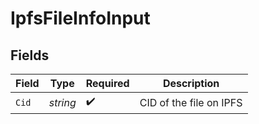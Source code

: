 # IpfsFileInfoInput


## Fields

| Field                   | Type                    | Required                | Description             |
| ----------------------- | ----------------------- | ----------------------- | ----------------------- |
| `Cid`                   | *string*                | :heavy_check_mark:      | CID of the file on IPFS |
